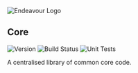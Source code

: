 ![Endeavour Logo](http://www.endeavourhealth.org/github/logo-text-left-cropped.png)

## Core
![Version](https://s3.eu-west-2.amazonaws.com/endeavour-codebuild/badges/core/version.svg)
![Build Status](https://s3.eu-west-2.amazonaws.com/endeavour-codebuild/badges/core/build.svg)
![Unit Tests](https://s3.eu-west-2.amazonaws.com/endeavour-codebuild/badges/core/unit-test.svg)

A centralised library of common core code.